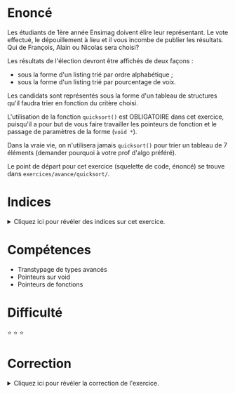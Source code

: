 # Enoncé

Les étudiants de 1ère année Ensimag doivent élire leur représentant.
Le vote effectué, le dépouillement à lieu et il vous incombe de
publier les résultats.  Qui de François, Alain ou Nicolas sera choisi?

Les résultats de l'élection devront être affichés de deux façons :
- sous la forme d'un listing trié par ordre alphabétique ;
- sous la forme d'un listing trié par pourcentage de voix.

Les candidats sont représentés sous la forme d'un tableau de
structures qu'il faudra trier en fonction du critère choisi.

L'utilisation de la fonction `quicksort()` est OBLIGATOIRE dans cet
exercice, puisqu'il a pour but de vous faire travailler les pointeurs
de fonction et le passage de paramètres de la forme (`void *`).

Dans la vraie vie, on n'utilisera jamais `quicksort()` pour trier un
tableau de 7 éléments (demander pourquoi à votre prof d'algo préféré).

Le point de départ pour cet exercice (squelette de code, énoncé) se
trouve dans `exercices/avance/quicksort/`.

# Indices

<details>
<summary>Cliquez ici pour révéler des indices sur cet exercice.</summary>
<br>

* man qsort

* un pointeur de fonction est toujours défini de la même façon :
```c
type_retour (*nom_fonction)(type_arg1, type_arg2, ..., type_argN)
```

définit une variable de type pointeur de fonction dont le nom est
`nom_fonction`.  La fonction pointée retourne une valeur de type
`type_retour`, son premier paramètre doit être de type `type_arg1`,
etc.

* si vous ne pigez pas comment `qsort` fonctionne, essayez d'écrire un
 petit programme de test qui trie un tableau de 10 entiers. Et si vous
 bloquez là-dessus, appelez un ami! (ou un enseignant)

</details>

# Compétences

* Transtypage de types avancés
* Pointeurs sur void
* Pointeurs de fonctions

# Difficulté

:star: :star: :star:
# Correction

<details>
<summary>Cliquez ici pour révéler la correction de l'exercice.</summary>
#### Corrigé du fichier Makefile

```make
CC=clang
CFLAGS=-std=c99 -Wall -Wextra -g

all: quicksort

.PHONY: clean
clean:
	rm -f *~ *.o quicksort

```

#### Corrigé du fichier quicksort.c

```c
#include <stdlib.h>
#include <stdio.h>
#include <string.h>

#define NB_ETUS 7

/* Structure de données représentant un étudiant. */
struct etu {
    /* Nom de l'étudiant. */
    char *nom;
    /* Son score, sur 100. */
    float score;
};

/* Affiche le tableau d'étudiants passé en paramètre. */
static void afficher_etudiants(struct etu diants[NB_ETUS]) {
    for (size_t i = 0; i < NB_ETUS; i++) {
        printf("%s: %2.1f\n", diants[i].nom, diants[i].score);
    }
}

/*
    Le prototype de qsort est :
    void qsort(void *base, size_t nel, size_t width,
         int (*compar)(const void *, const void *));
    (cf man qsort)

    Le dernier paramètre est la fonction de comparaison
    qui sera utilisée pour trier le tableau d'adresse
    base.

    Le format du pointeur de fonction indique que le paramètre
    compar doit être une fonction qui retourne un int et qui
    prend deux variables de type const void * en paramètre.

    Ces variables contiendront les adresses des deux élements du
    tableau à comparer. Les fonctions compare_notes et compare_noms
    ci-dessous ont été définies pour être compatibles avec qsort.
    C'est pourquoi leur prototype correspond à celui imposé par le pointeur
    de fonction int (*compar)(const void *, const void *).
*/

static int compare_notes(const void *e1, const void *e2) {
    /* On récupère les adresses des deux étudiants à comparer. */
    struct etu *etu1 = (struct etu *)e1;
    struct etu *etu2 = (struct etu *)e2;

    /* Une fonction de comparaison doit renvoyer un entier strictement négatif
       si e1 < e2, nul si e1 == e2 et strictement positif si e1 > e2
       (voir man qsort encore une fois).
     */
    return etu1->score - etu2->score;
}

static int compare_noms(const void *e1, const void *e2) {
    struct etu *etu1 = (struct etu *)e1;
    struct etu *etu2 = (struct etu *)e2;

    /* Ici, on utilise directement strcmp pour comparer les deux chaines
       de caractères, qui renvoie exactement ce qu'on veut (bizarrement!)
     */
    return strcmp(etu1->nom, etu2->nom);
}

int main(void)
{
    struct etu diants[NB_ETUS] = {
        { "François", 44.1 },
        { "Jean-Frédéric", 1.5 },
        { "Alain", 28.6 },
        { "Bruno", 2.4},
        { "Nicolas", 20.7 },
        { "Nathalie", 2.6 },
        { "Jean-François", 0.3 }
    };

    /* TODO : On trie les étudiants en fonction de leurs notes en utilisant qsort() */
    qsort(diants, NB_ETUS, sizeof(struct etu), compare_notes);
    printf("Classés par notes croissantes :\n");
    afficher_etudiants(diants);

    /* TODO : On trie les étudiants par ordre alphabétique en utilisant qsort() */
    qsort(diants, NB_ETUS, sizeof(struct etu), compare_noms);
    printf("\nClassés par ordre alphabétique :\n");
    afficher_etudiants(diants);

    return EXIT_SUCCESS;
}

```


</details>
